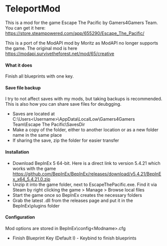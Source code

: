 # TeleportMod

This is a mod for the game Escape The Pacific by Gamers4Gamers Team. You can get it here: https://store.steampowered.com/app/655290/Escape_The_Pacific/

This is a port of the ModAPI mod by Moritz as ModAPI no longer supports the game. The original mod is here https://modapi.survivetheforest.net/mod/65/creative

#### What it does

Finish all blueprints with one key.

#### Save file backup

I try to not affect saves with my mods, but taking backups is recommended. This is also how you can share save files for deubgging.

* Saves are located at C:\Users\<Username>\AppData\LocalLow\Gamers4Gamers Team\Escape The Pacific\SavesDir
* Make a copy of the folder, either to another location or as a new folder name in the same place
* If sharing the save, zip the folder for easier transfer

#### Installation

* Download BepInEx 5 64-bit. Here is a direct link to version 5.4.21 which works with the game https://github.com/BepInEx/BepInEx/releases/download/v5.4.21/BepInEx_x64_5.4.21.0.zip
* Unzip it into the game folder, next to EscapeThePacific.exe. Find it via Steam by right clicking the game > Manage > Browse local files
* Start the game once so BepInEx creates the necessary folders
* Grab the latest .dll from the releases page and put it in the BepInEx\plugins folder
 
#### Configuration

Mod options are stored in BepInEx\config\<Modname>.cfg

* Finish Blueprint Key (Default I) - Keybind to finish blueprints